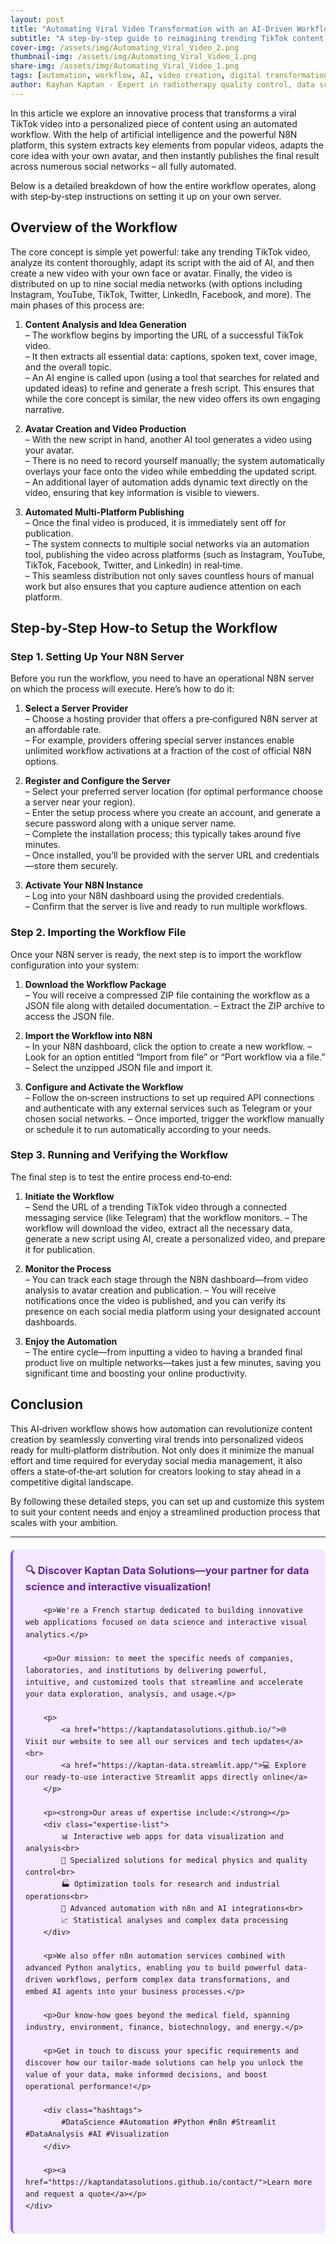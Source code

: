 ```yaml
---
layout: post
title: "Automating Viral Video Transformation with an AI-Driven Workflow"
subtitle: "A step‑by‑step guide to reimagining trending TikTok content into personalized videos and auto‑publishing them on multiple platforms"
cover-img: /assets/img/Automating_Viral_Video_2.png  
thumbnail-img: /assets/img/Automating_Viral_Video_1.png  
share-img: /assets/img/Automating_Viral_Video_1.png  
tags: [automation, workflow, AI, video creation, digital transformation]  
author: Kayhan Kaptan - Expert in radiotherapy quality control, data science and automation
---
```


In this article we explore an innovative process that transforms a viral TikTok video into a personalized piece of content using an automated workflow. With the help of artificial intelligence and the powerful N8N platform, this system extracts key elements from popular videos, adapts the core idea with your own avatar, and then instantly publishes the final result across numerous social networks – all fully automated.

Below is a detailed breakdown of how the entire workflow operates, along with step‑by‑step instructions on setting it up on your own server.

## Overview of the Workflow

The core concept is simple yet powerful: take any trending TikTok video, analyze its content thoroughly, adapt its script with the aid of AI, and then create a new video with your own face or avatar. Finally, the video is distributed on up to nine social media networks (with options including Instagram, YouTube, TikTok, Twitter, LinkedIn, Facebook, and more). The main phases of this process are:

1. **Content Analysis and Idea Generation**  
   – The workflow begins by importing the URL of a successful TikTok video.  
   – It then extracts all essential data: captions, spoken text, cover image, and the overall topic.  
   – An AI engine is called upon (using a tool that searches for related and updated ideas) to refine and generate a fresh script. This ensures that while the core concept is similar, the new video offers its own engaging narrative.

2. **Avatar Creation and Video Production**  
   – With the new script in hand, another AI tool generates a video using your avatar.  
   – There is no need to record yourself manually; the system automatically overlays your face onto the video while embedding the updated script.  
   – An additional layer of automation adds dynamic text directly on the video, ensuring that key information is visible to viewers.

3. **Automated Multi‑Platform Publishing**  
   – Once the final video is produced, it is immediately sent off for publication.  
   – The system connects to multiple social networks via an automation tool, publishing the video across platforms (such as Instagram, YouTube, TikTok, Facebook, Twitter, and LinkedIn) in real‑time.  
   – This seamless distribution not only saves countless hours of manual work but also ensures that you capture audience attention on each platform.

## Step‑by‑Step How‑to Setup the Workflow

### Step 1. Setting Up Your N8N Server

Before you run the workflow, you need to have an operational N8N server on which the process will execute. Here’s how to do it:

1. **Select a Server Provider**  
   – Choose a hosting provider that offers a pre‑configured N8N server at an affordable rate.  
   – For example, providers offering special server instances enable unlimited workflow activations at a fraction of the cost of official N8N options.

2. **Register and Configure the Server**  
   – Select your preferred server location (for optimal performance choose a server near your region).  
   – Enter the setup process where you create an account, and generate a secure password along with a unique server name.  
   – Complete the installation process; this typically takes around five minutes.  
   – Once installed, you’ll be provided with the server URL and credentials—store them securely.

3. **Activate Your N8N Instance**  
   – Log into your N8N dashboard using the provided credentials.  
   – Confirm that the server is live and ready to run multiple workflows.

### Step 2. Importing the Workflow File

Once your N8N server is ready, the next step is to import the workflow configuration into your system:

1. **Download the Workflow Package**  
   – You will receive a compressed ZIP file containing the workflow as a JSON file along with detailed documentation.
   – Extract the ZIP archive to access the JSON file.

2. **Import the Workflow into N8N**  
   – In your N8N dashboard, click the option to create a new workflow.
   – Look for an option entitled “Import from file” or “Port workflow via a file.”
   – Select the unzipped JSON file and import it.

3. **Configure and Activate the Workflow**  
   – Follow the on‑screen instructions to set up required API connections and authenticate with any external services such as Telegram or your chosen social networks.
   – Once imported, trigger the workflow manually or schedule it to run automatically according to your needs.

### Step 3. Running and Verifying the Workflow

The final step is to test the entire process end‑to‑end:

1. **Initiate the Workflow**  
   – Send the URL of a trending TikTok video through a connected messaging service (like Telegram) that the workflow monitors.
   – The workflow will download the video, extract all the necessary data, generate a new script using AI, create a personalized video, and prepare it for publication.

2. **Monitor the Process**  
   – You can track each stage through the N8N dashboard—from video analysis to avatar creation and publication.
   – You will receive notifications once the video is published, and you can verify its presence on each social media platform using your designated account dashboards.

3. **Enjoy the Automation**  
   – The entire cycle—from inputting a video to having a branded final product live on multiple networks—takes just a few minutes, saving you significant time and boosting your online productivity.

## Conclusion

This AI‑driven workflow shows how automation can revolutionize content creation by seamlessly converting viral trends into personalized videos ready for multi‑platform distribution. Not only does it minimize the manual effort and time required for everyday social media management, it also offers a state‑of‑the‑art solution for creators looking to stay ahead in a competitive digital landscape.

By following these detailed steps, you can set up and customize this system to suit your content needs and enjoy a streamlined production process that scales with your ambition.

---


<html lang="fr">
<head>
    <meta charset="UTF-8">
    <meta name="viewport" content="width=device-width, initial-scale=1.0">
    <title>Kaptan Data Solutions</title>
    <style>
        .citation {
            background-color: #f3e8ff;
            border-left: 4px solid #8b5cf6;
            padding: 20px;
            margin: 20px 0;
            border-radius: 8px;
            font-family: -apple-system, BlinkMacSystemFont, 'Segoe UI', Roboto, sans-serif;
            line-height: 1.6;
        }
        .citation h3 {
            color: #6b21a8;
            margin-top: 0;
        }
        .citation a {
            color: #7c3aed;
            text-decoration: none;
        }
        .citation a:hover {
            text-decoration: underline;
        }
        .expertise-list {
            margin: 15px 0;
        }
        .hashtags {
            font-weight: bold;
            color: #7c3aed;
            margin-top: 15px;
        }
    </style>
</head>
<body>
    <div class="citation">
        <h3>🔍 Discover Kaptan Data Solutions—your partner for data science and interactive visualization!</h3>
        
        <p>We're a French startup dedicated to building innovative web applications focused on data science and interactive visual analytics.</p>
        
        <p>Our mission: to meet the specific needs of companies, laboratories, and institutions by delivering powerful, intuitive, and customized tools that streamline and accelerate your data exploration, analysis, and usage.</p>
        
        <p>
            <a href="https://kaptandatasolutions.github.io/">🌐 Visit our website to see all our services and tech updates</a><br>
            <a href="https://kaptan-data.streamlit.app/">💻 Explore our ready-to-use interactive Streamlit apps directly online</a>
        </p>
        
        <p><strong>Our areas of expertise include:</strong></p>
        <div class="expertise-list">
            📊 Interactive web apps for data visualization and analysis<br>
            🔬 Specialized solutions for medical physics and quality control<br>
            🏭 Optimization tools for research and industrial operations<br>
            🤖 Advanced automation with n8n and AI integrations<br>
            📈 Statistical analyses and complex data processing
        </div>
        
        <p>We also offer n8n automation services combined with advanced Python analytics, enabling you to build powerful data-driven workflows, perform complex data transformations, and embed AI agents into your business processes.</p>
        
        <p>Our know-how goes beyond the medical field, spanning industry, environment, finance, biotechnology, and energy.</p>
        
        <p>Get in touch to discuss your specific requirements and discover how our tailor-made solutions can help you unlock the value of your data, make informed decisions, and boost operational performance!</p>
        
        <div class="hashtags">
            #DataScience #Automation #Python #n8n #Streamlit #DataAnalysis #AI #Visualization
        </div>
        
        <p><a href="https://kaptandatasolutions.github.io/contact/">Learn more and request a quote</a></p>
    </div>
</body>
</html> 
